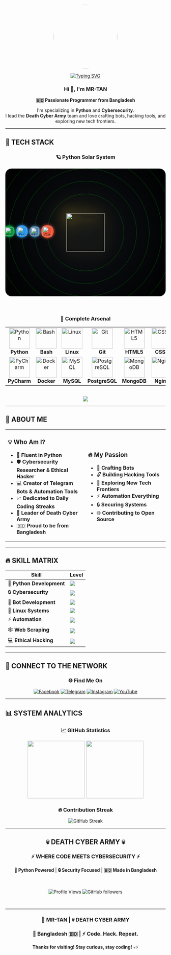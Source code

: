 <div align="center">

<img src="https://i.postimg.cc/X7H4Dr5Z/1000009494.webp" width="200" style="border-radius: 50%;"/>

[![Typing SVG](https://readme-typing-svg.demolab.com?font=Fira+Code&weight=600&size=28&pause=1000&color=00FF00&center=true&vCenter=true&random=false&width=600&lines=Python+Developer+%F0%9F%90%8D;Cybersecurity+Researcher+%F0%9F%92%80;Bot+Creator+%F0%9F%A4%96;Death+Cyber+Army+Leader+%E2%9A%A1)](https://git.io/typing-svg)

### Hi 👋, I'm MR-TAN

**🇧🇩 Passionate Programmer from Bangladesh**

I'm specializing in **Python** and **Cybersecurity**.  
I lead the **Death Cyber Army** team and love crafting bots, hacking tools, and exploring new tech frontiers.

</div>

---

## 🌟 TECH STACK

<div align="center">

### 🪐 Python Solar System

<!-- Python Solar System Animation -->
<div style="position: relative; height: 400px; background: radial-gradient(circle at center, #0d1117 0%, #000000 100%); border-radius: 20px; margin: 20px 0; overflow: hidden;">
  
  <!-- Python Sun -->
  <div style="position: absolute; top: 50%; left: 50%; transform: translate(-50%, -50%);">
    <img src="https://techstack-generator.vercel.app/python-icon.svg" alt="Python" width="120" height="120" style="filter: drop-shadow(0 0 20px #FFD43B) drop-shadow(0 0 40px #FFD43B); animation: sun-glow 2s ease-in-out infinite alternate;" />
  </div>

  <!-- Orbiting Planets -->
  <div class="orbit" style="--orbit-radius: 120px; --orbit-speed: 20s;">
    <div class="planet" style="--planet-size: 40px; --planet-color: #F1502F;">
      <img src="https://techstack-generator.vercel.app/github-icon.svg" width="30" height="30" alt="GitHub" />
    </div>
  </div>

  <div class="orbit" style="--orbit-radius: 160px; --orbit-speed: 25s;">
    <div class="planet" style="--planet-size: 35px; --planet-color: #4479A1;">
      <img src="https://techstack-generator.vercel.app/mysql-icon.svg" width="25" height="25" alt="MySQL" />
    </div>
  </div>

  <div class="orbit" style="--orbit-radius: 200px; --orbit-speed: 30s;">
    <div class="planet" style="--planet-size: 38px; --planet-color: #2496ED;">
      <img src="https://techstack-generator.vercel.app/docker-icon.svg" width="28" height="28" alt="Docker" />
    </div>
  </div>

  <div class="orbit" style="--orbit-radius: 240px; --orbit-speed: 35s;">
    <div class="planet" style="--planet-size: 36px; --planet-color: #009639;">
      <img src="https://techstack-generator.vercel.app/nginx-icon.svg" width="26" height="26" alt="Nginx" />
    </div>
  </div>

  <div class="orbit" style="--orbit-radius: 280px; --orbit-speed: 40s;">
    <div class="planet" style="--planet-size: 32px; --planet-color: #61DAFB;">
      <img src="https://cdn.jsdelivr.net/gh/devicons/devicon/icons/bash/bash-original.svg" width="22" height="22" alt="Bash" />
    </div>
  </div>

  <div class="orbit" style="--orbit-radius: 320px; --orbit-speed: 45s;">
    <div class="planet" style="--planet-size: 34px; --planet-color: #FCC624;">
      <img src="https://cdn.jsdelivr.net/gh/devicons/devicon/icons/linux/linux-original.svg" width="24" height="24" alt="Linux" />
    </div>
  </div>

</div>

<style>
@keyframes sun-glow {
  from { 
    filter: drop-shadow(0 0 20px #FFD43B) drop-shadow(0 0 40px #FFD43B); 
  }
  to { 
    filter: drop-shadow(0 0 30px #FFD43B) drop-shadow(0 0 60px #FFD43B); 
  }
}

.orbit {
  position: absolute;
  top: 50%;
  left: 50%;
  transform: translate(-50%, -50%);
  width: calc(var(--orbit-radius) * 2);
  height: calc(var(--orbit-radius) * 2);
  border: 1px solid rgba(0, 255, 0, 0.3);
  border-radius: 50%;
  animation: orbit var(--orbit-speed) linear infinite;
}

.planet {
  position: absolute;
  top: calc(var(--orbit-radius) - var(--planet-size) / 2);
  left: calc(var(--planet-size) / -2);
  width: var(--planet-size);
  height: var(--planet-size);
  background: var(--planet-color);
  border-radius: 50%;
  display: flex;
  align-items: center;
  justify-content: center;
  box-shadow: 0 0 10px var(--planet-color);
}

@keyframes orbit {
  from { 
    transform: translate(-50%, -50%) rotate(0deg); 
  }
  to { 
    transform: translate(-50%, -50%) rotate(360deg); 
  }
}

/* Responsive adjustments */
@media (max-width: 768px) {
  .orbit {
    width: calc(var(--orbit-radius) * 1.5);
    height: calc(var(--orbit-radius) * 1.5);
  }
  
  .planet {
    width: calc(var(--planet-size) * 0.8);
    height: calc(var(--planet-size) * 0.8);
  }
}
</style>

<br>

### 💫 Complete Arsenal

<table align="center">
<tr>
<td align="center" width="100">
<img src="https://techstack-generator.vercel.app/python-icon.svg" width="65" height="65" alt="Python" />
<br><strong>Python</strong>
</td>
<td align="center" width="100">
<img src="https://cdn.jsdelivr.net/gh/devicons/devicon/icons/bash/bash-original.svg" width="65" height="65" alt="Bash" />
<br><strong>Bash</strong>
</td>
<td align="center" width="100">
<img src="https://cdn.jsdelivr.net/gh/devicons/devicon/icons/linux/linux-original.svg" width="65" height="65" alt="Linux" />
<br><strong>Linux</strong>
</td>
<td align="center" width="100">
<img src="https://techstack-generator.vercel.app/github-icon.svg" width="65" height="65" alt="Git" />
<br><strong>Git</strong>
</td>
<td align="center" width="100">
<img src="https://cdn.jsdelivr.net/gh/devicons/devicon/icons/html5/html5-original.svg" width="65" height="65" alt="HTML5" />
<br><strong>HTML5</strong>
</td>
<td align="center" width="100">
<img src="https://cdn.jsdelivr.net/gh/devicons/devicon/icons/css3/css3-original.svg" width="65" height="65" alt="CSS3" />
<br><strong>CSS3</strong>
</td>
</tr>
<tr>
<td align="center" width="100">
<img src="https://cdn.jsdelivr.net/gh/devicons/devicon/icons/pycharm/pycharm-original.svg" width="65" height="65" alt="PyCharm" />
<br><strong>PyCharm</strong>
</td>
<td align="center" width="100">
<img src="https://cdn.jsdelivr.net/gh/devicons/devicon/icons/docker/docker-original.svg" width="65" height="65" alt="Docker" />
<br><strong>Docker</strong>
</td>
<td align="center" width="100">
<img src="https://cdn.jsdelivr.net/gh/devicons/devicon/icons/mysql/mysql-original.svg" width="65" height="65" alt="MySQL" />
<br><strong>MySQL</strong>
</td>
<td align="center" width="100">
<img src="https://cdn.jsdelivr.net/gh/devicons/devicon/icons/postgresql/postgresql-original.svg" width="65" height="65" alt="PostgreSQL" />
<br><strong>PostgreSQL</strong>
</td>
<td align="center" width="100">
<img src="https://cdn.jsdelivr.net/gh/devicons/devicon/icons/mongodb/mongodb-original.svg" width="65" height="65" alt="MongoDB" />
<br><strong>MongoDB</strong>
</td>
<td align="center" width="100">
<img src="https://cdn.jsdelivr.net/gh/devicons/devicon/icons/nginx/nginx-original.svg" width="65" height="65" alt="Nginx" />
<br><strong>Nginx</strong>
</td>
</tr>
</table>

<br>

<img src="https://skillicons.dev/icons?i=python,bash,linux,git,html,css,js,pycharm,github,docker,postgres,mongodb,nginx,redis,aws&perline=8" />

</div>

---

## 🎯 ABOUT ME

<table>
<tr>
<td width="50%">

### 💡 Who Am I?

- 🐍 **Fluent in Python**
- 🛡️ **Cybersecurity Researcher & Ethical Hacker**
- 💻 **Creator of Telegram Bots & Automation Tools**
- 📈 **Dedicated to Daily Coding Streaks**
- 👥 **Leader of Death Cyber Army**
- 🇧🇩 **Proud to be from Bangladesh**

</td>
<td width="50%">

### 🔥 My Passion

- 🤖 **Crafting Bots**
- 🔓 **Building Hacking Tools**
- 🚀 **Exploring New Tech Frontiers**
- ⚡ **Automation Everything**
- 🔒 **Securing Systems**
- 🌐 **Contributing to Open Source**

</td>
</tr>
</table>

---

## 🔥 SKILL MATRIX

<div align="center">

| Skill | Level |
|-------|-------|
| 🐍 **Python Development** | ![](https://geps.dev/progress/100?dangerColor=00ff00&warningColor=00ff00&successColor=00ff00) |
| 🔒 **Cybersecurity** | ![](https://geps.dev/progress/90?dangerColor=00ff00&warningColor=00ff00&successColor=00ff00) |
| 🤖 **Bot Development** | ![](https://geps.dev/progress/95?dangerColor=00ff00&warningColor=00ff00&successColor=00ff00) |
| 🐧 **Linux Systems** | ![](https://geps.dev/progress/85?dangerColor=00ff00&warningColor=00ff00&successColor=00ff00) |
| ⚡ **Automation** | ![](https://geps.dev/progress/90?dangerColor=00ff00&warningColor=00ff00&successColor=00ff00) |
| 🕸️ **Web Scraping** | ![](https://geps.dev/progress/85?dangerColor=00ff00&warningColor=00ff00&successColor=00ff00) |
| 💻 **Ethical Hacking** | ![](https://geps.dev/progress/90?dangerColor=00ff00&warningColor=00ff00&successColor=00ff00) |

</div>

---

## 📡 CONNECT TO THE NETWORK

<div align="center">

### 🌐 Find Me On

[![Facebook](https://img.shields.io/badge/Facebook-1877F2?style=for-the-badge&logo=facebook&logoColor=white)](https://www.facebook.com/MrT4N.Official)
[![Telegram](https://img.shields.io/badge/Telegram-2CA5E0?style=for-the-badge&logo=telegram&logoColor=white)](https://t.me/MrTan_official)
[![Instagram](https://img.shields.io/badge/Instagram-E4405F?style=for-the-badge&logo=instagram&logoColor=white)](https://www.instagram.com/mrtan_0fficial)
[![YouTube](https://img.shields.io/badge/YouTube-FF0000?style=for-the-badge&logo=youtube&logoColor=white)](https://www.youtube.com/@MrTan_official)

</div>

---

## 📊 SYSTEM ANALYTICS

<div align="center">

### 📈 GitHub Statistics

<img height="180em" src="https://github-readme-stats.vercel.app/api?username=mrtan-official&show_icons=true&theme=chartreuse-dark&include_all_commits=true&count_private=true&hide_border=true&bg_color=0d1117&title_color=00ff00&text_color=00ff00&icon_color=00ff00"/>
<img height="180em" src="https://github-readme-stats.vercel.app/api/top-langs/?username=mrtan-official&layout=compact&theme=chartreuse-dark&hide_border=true&bg_color=0d1117&title_color=00ff00&text_color=00ff00"/>

<br>

### 🔥 Contribution Streak

<img src="https://streak-stats.demolab.com/?user=mrtan-official&theme=chartreuse-dark&hide_border=true&background=0d1117&ring=00ff00&fire=00ff00&currStreakLabel=00ff00&sideNums=00ff00&currStreakNum=00ff00&sideLabels=00ff00&dates=00ff00" alt="GitHub Streak"/>

</div>

---

<div align="center">

## 💀 DEATH CYBER ARMY 💀

### ⚡ WHERE CODE MEETS CYBERSECURITY ⚡

**🐍 Python Powered** | **🔒 Security Focused** | **🇧🇩 Made in Bangladesh**

<br>

![Profile Views](https://komarev.com/ghpvc/?username=mrtan-official&label=PROFILE+VIEWS&color=brightgreen&style=for-the-badge)
![GitHub followers](https://img.shields.io/github/followers/mrtan-official?style=for-the-badge&color=00ff00&labelColor=0d1117)

<br>

---

### 👤 MR-TAN | 💀 DEATH CYBER ARMY  
### 📍 Bangladesh 🇧🇩 | ⚡ Code. Hack. Repeat.

**Thanks for visiting! Stay curious, stay coding!** 💀⚡

</div>
